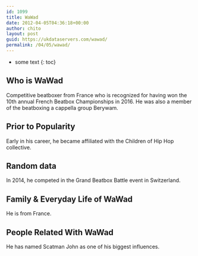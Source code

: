 ```yaml
---
id: 1099
title: WaWad
date: 2012-04-05T04:36:18+00:00
author: chito
layout: post
guid: https://ukdataservers.com/wawad/
permalink: /04/05/wawad/
---
```


* some text
{: toc}
          
          
## Who is  WaWad
                  
                  
                  
Competitive beatboxer from France who is recognized for having won the 10th annual French Beatbox Championships in 2016. He was also a member of the beatboxing a cappella group Berywam.
                  
                
                
                
## Prior to Popularity 
                  
                  
                  
Early in his career, he became affiliated with the Children of Hip Hop collective.
                  
                
                
                
## Random data 
                  
                  
                  
In 2014, he competed in the Grand Beatbox Battle event in Switzerland. 
                  
                
                
                
## Family & Everyday Life of WaWad
                  
                  
                  
He is from France.
                  
                
                
                
## People Related With  WaWad
                  
                  
                  
He has named Scatman John as one of his biggest influences. 
                  
                
              
            
          
          
          
    
    
  
